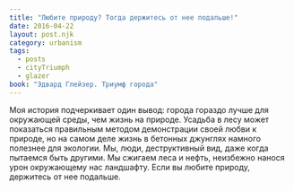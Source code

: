 ```yaml
---
title: "Любите природу? Тогда держитесь от нее подальше!"
date: 2016-04-22
layout: post.njk
category: urbanism
tags:
  - posts
  - cityTriumph
  - glazer
book: "Эдвард Глейзер. Триумф города"
---
```


Моя история подчеркивает один вывод: города гораздо лучше для окружающей среды, чем жизнь на природе. Усадьба в лесу может показаться правильным методом демонстрации своей любви к природе, но на самом деле жизнь в бетонных джунглях намного полезнее для экологии. Мы, люди, деструктивный вид, даже когда пытаемся быть другими. Мы сжигаем леса и нефть, неизбежно нанося урон окружающему нас ландшафту. Если вы любите природу, держитесь от нее подальше.
